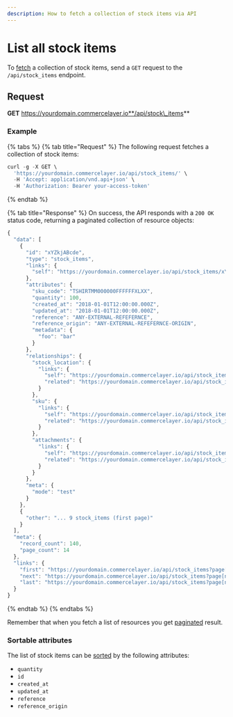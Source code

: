 ```yaml
---
description: How to fetch a collection of stock items via API
---
```


# List all stock items

To [fetch](https://docs.commercelayer.io/developers/fetching-resources) a collection of stock items, send a `GET` request to the `/api/stock_items` endpoint.

## Request

**GET** https://yourdomain.commercelayer.io**/api/stock\_items**

### **Example**

{% tabs %}
{% tab title="Request" %}
The following request fetches a collection of stock items:

```javascript
curl -g -X GET \
  'https://yourdomain.commercelayer.io/api/stock_items/' \
  -H 'Accept: application/vnd.api+json' \
  -H 'Authorization: Bearer your-access-token'
```
{% endtab %}

{% tab title="Response" %}
On success, the API responds with a `200 OK` status code, returning a paginated collection of resource objects:

```javascript
{
  "data": [
    {
      "id": "xYZkjABcde",
      "type": "stock_items",
      "links": {
        "self": "https://yourdomain.commercelayer.io/api/stock_items/xYZkjABcde"
      },
      "attributes": {
        "sku_code": "TSHIRTMM000000FFFFFFXLXX",
        "quantity": 100,
        "created_at": "2018-01-01T12:00:00.000Z",
        "updated_at": "2018-01-01T12:00:00.000Z",
        "reference": "ANY-EXTERNAL-REFEFERNCE",
        "reference_origin": "ANY-EXTERNAL-REFEFERNCE-ORIGIN",
        "metadata": {
          "foo": "bar"
        }
      },
      "relationships": {
        "stock_location": {
          "links": {
            "self": "https://yourdomain.commercelayer.io/api/stock_items/xYZkjABcde/relationships/stock_location",
            "related": "https://yourdomain.commercelayer.io/api/stock_items/xYZkjABcde/stock_location"
          }
        },
        "sku": {
          "links": {
            "self": "https://yourdomain.commercelayer.io/api/stock_items/xYZkjABcde/relationships/sku",
            "related": "https://yourdomain.commercelayer.io/api/stock_items/xYZkjABcde/sku"
          }
        },
        "attachments": {
          "links": {
            "self": "https://yourdomain.commercelayer.io/api/stock_items/xYZkjABcde/relationships/attachments",
            "related": "https://yourdomain.commercelayer.io/api/stock_items/xYZkjABcde/attachments"
          }
        }
      },
      "meta": {
        "mode": "test"
      }
    },
    {
      "other": "... 9 stock_items (first page)"
    }
  ],
  "meta": {
    "record_count": 140,
    "page_count": 14
  },
  "links": {
    "first": "https://yourdomain.commercelayer.io/api/stock_items?page[number]=1&page[size]=10",
    "next": "https://yourdomain.commercelayer.io/api/stock_items?page[number]=2&page[size]=10",
    "last": "https://yourdomain.commercelayer.io/api/stock_items?page[number]=14&page[size]=10"
  }
}
```
{% endtab %}
{% endtabs %}

Remember that when you fetch a list of resources you get [paginated](https://docs.commercelayer.io/developers/pagination) result.

### Sortable attributes

The list of stock items can be [sorted](https://docs.commercelayer.io/developers/sorting-results) by the following attributes:

* `quantity`
* `id`
* `created_at`
* `updated_at`
* `reference`
* `reference_origin`
